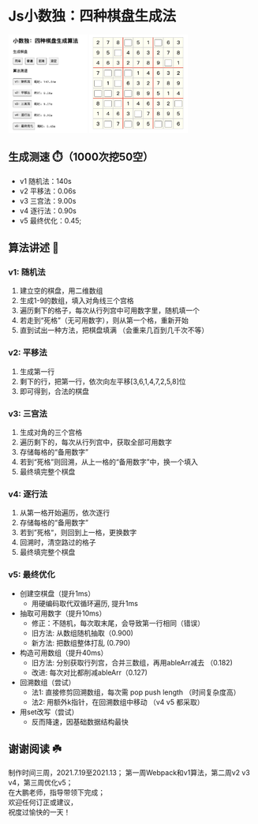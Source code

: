 # Js小数独：四种棋盘生成法
<p float="left">
  <img src="/src/assets/screen-1.png" width="160" height="200" />
  <img src="/src/assets/screen-2.png" width="200" height="200"/> 
</p>

## 生成测速 ⏱️（1000次挖50空）
- v1 随机法：140s
- v2 平移法：0.06s
- v3 三宫法：9.00s
- v4 逐行法：0.90s
- v5 最终优化：0.45;

## 算法讲述 🧮
### v1: 随机法
1. 建立空的棋盘，用二维数组
2. 生成1-9的数组，填入对角线三个宫格
3. 遍历剩下的格子，每次从行列宫中可用数字里，随机填一个
4. 若走到“死格”（无可用数字），则从第一个格，重新开始
5. 直到试出一种方法，把棋盘填满 （会重来几百到几千次不等）

### v2: 平移法
1. 生成第一行
2. 剩下的行，把第一行，依次向左平移[3,6,1,4,7,2,5,8]位
3. 即可得到，合法的棋盘

### v3: 三宫法
1. 生成对角的三个宫格
2. 遍历剩下的，每次从行列宫中，获取全部可用数字
3. 存储每格的“备用数字”
4. 若到“死格”则回溯，从上一格的“备用数字”中，换一个填入
5. 最终填完整个棋盘

### v4: 逐行法
1. 从第一格开始遍历，依次逐行
2. 存储每格的“备用数字”
3. 若到”死格“，则回到上一格，更换数字
4. 回溯时，清空路过的格子
5. 最终填完整个棋盘

### v5: 最终优化
- 创建空棋盘（提升1ms）
  - 用硬编码取代双循环遍历, 提升1ms
- 抽取可用数字（提升10ms）
  - 修正：不随机，每次取末尾，会导致第一行相同（错误）
  - 旧方法: 从数组随机抽取（0.900)
  - 新方法: 把数组整体打乱 (0.790) 
- 构造可用数组（提升40ms）
  - 旧方法: 分别获取行列宫，合并三数组，再用ableArr减去 （0.182)
  - 改进: 每次对比都削减ableArr（0.127)
- 回溯数组（尝试）
  - 法1: 直接修剪回溯数组，每次需 pop push length （时间复杂度高）
  - 法2: 用额外k指针，在回溯数组中移动 （v4 v5 都采取）
- 用set改写（尝试）
  - 反而降速，因基础数据结构最快


## 谢谢阅读 ☘️
制作时间三周，2021.7.19至2021.13；
第一周Webpack和v1算法，第二周v2 v3 v4，第三周优化v5；  
在大鹏老师，指导带领下完成；  
欢迎任何订正或建议，  
祝度过愉快的一天！  



